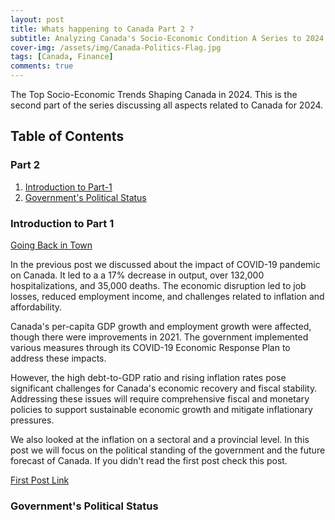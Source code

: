 ```yaml
---
layout: post
title: Whats happening to Canada Part 2 ?
subtitle: Analyzing Canada's Socio-Economic Condition A Series to 2024.
cover-img: /assets/img/Canada-Politics-Flag.jpg
tags: [Canada, Finance]
comments: true
---
```


The Top Socio-Economic Trends Shaping Canada in 2024. This is the second part of the series discussing all aspects related to Canada for 2024.

## Table of Contents
### Part 2

1. [Introduction to Part-1](#introduction-to-part-1)
2. [Government's Political Status](#governments-political-status)


### Introduction to Part 1

[Going Back in Town](https://giphy.com/clips/DefyTVNetwork-defy-forged-in-fire-bladesmiths-YMLWpXSCBsD3tKRmX4)

In the previous post we discussed about the impact of COVID-19 pandemic on Canada. It led to a a 17% decrease in output, over 132,000 hospitalizations, and 35,000 deaths. The economic disruption led to job losses, reduced employment income, and challenges related to inflation and affordability. 

Canada's per-capita GDP growth and employment growth were affected, though there were improvements in 2021. The government implemented various measures through its COVID-19 Economic Response Plan to address these impacts. 

However, the high debt-to-GDP ratio and rising inflation rates pose significant challenges for Canada's economic recovery and fiscal stability. Addressing these issues will require comprehensive fiscal and monetary policies to support sustainable economic growth and mitigate inflationary pressures. 

We also looked at the inflation on a sectoral and a provincial level. In this post we will focus on the political standing of the government and the future forecast of Canada. If you didn't read the first post check this post.

[First Post Link](https://voletibhaskar.github.io/2024-02-06-Whats-Happening-to-Canada-Part-One/)

### Government's Political Status

